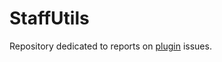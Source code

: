 # StaffUtils
Repository dedicated to reports on [plugin](https://modrinth.com/plugin/staffutils) issues.
